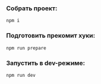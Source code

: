 ### Собрать проект:

```
npm i
```

### Подготовить прекомит хуки:

```
npm run prepare
```

### Запустить в dev-режиме:

```
npm run dev
```
